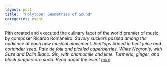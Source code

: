 ```yaml
---
layout: post
title:  "Polytope: Geometries of Sound"
categories: event
---
```



Pith created and executed the culinary facet of the world premier of music by composer Ricardo Romaneiro.
<em>Savory suckers passed among the audience at each new musical movement. Scallops brined in beet juice and
coriander seed. Pate de foie and pickled caperberries. White Negronis, with Suze and Dolin Blanc. Gin, with
chamomile and lime. Turmeric, ginger, and black peppercorn soda. Read about the event
[here](http://untappedcities.com/2016/03/02/inside-the-american-irish-historical-society-townhouse-on-fifth-avenue-polytope/)</em>.
